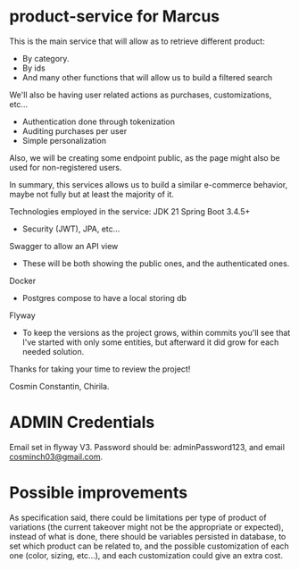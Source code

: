 # product-service for Marcus

This is the main service that will allow as to retrieve different product:

- By category.
- By ids
- And many other functions that will allow us to build a filtered search

We'll also be having user related actions as purchases, customizations, etc...

- Authentication done through tokenization
- Auditing purchases per user
- Simple personalization

Also, we will be creating some endpoint public, as the page might also be used for non-registered users.

In summary, this services allows us to build a similar e-commerce behavior, maybe not fully but at least
the majority of it.

Technologies employed in the service:
JDK 21
Spring Boot 3.4.5+

- Security (JWT), JPA, etc...

Swagger to allow an API view

- These will be both showing the public ones, and the authenticated ones.

Docker

- Postgres compose to have a local storing db

Flyway

- To keep the versions as the project grows, within commits you'll see that I've started with only some entities, but
  afterward it did grow for each needed solution.

Thanks for taking your time to review the project!

Cosmin Constantin, Chirila.

# ADMIN Credentials

Email set in flyway V3.
Password should be: adminPassword123, and email cosminch03@gmail.com.

# Possible improvements

As specification said, there could be limitations per type of product of variations (the current takeover might not be
the appropriate or expected), instead of what is done, there should be variables persisted in database, to set which
product can be related to, and the possible customization of each one (color, sizing, etc...), and each customization
could give an extra cost.
